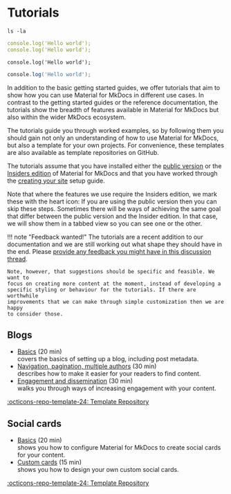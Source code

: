 # Tutorials


```
ls -la
```

```yaml
console.log('Hello world');
console.log('Hello world');
```

```zetasql
console.log('Hello world');
```

```Powershell
console.log('Hello world');
```

In addition to the basic getting started guides, we offer tutorials that aim to
show how you can use Material for MkDocs in different use cases. In contrast to
the getting started guides or the reference documentation, the tutorials show
the breadth of features available in Material for MkDocs but also within
the wider MkDocs ecosystem.

The tutorials guide you through worked examples, so by following them you should
gain not only an understanding of how to use Material for MkDocs, but also
a template for your own projects. For convenience, these templates are also
available as template repositories on GitHub.

The tutorials assume that you have installed either the [public version] or the
[Insiders edition] of Material for MkDocs and that you have worked through the
[creating your site] setup guide.

Note that where the features we use require the Insiders edition, we mark these
with the heart icon: <!-- md:sponsors --> If you are using the public version
then you can skip these steps. Sometimes there will be ways of achieving the
same goal that differ between the public version and the Insider edition. In
that case, we will show them in a tabbed view so you can see one or the other.

[public version]: ../getting-started.md
[Insiders edition]: ../insiders/getting-started.md
[creating your site]: ../creating-your-site.md

!!! note "Feedback wanted!"
    The tutorials are a recent addition to our documentation and we are still
    working out what shape they should have in the end. Please [provide any
    feedback you might have in this discussion thread].

    Note, however, that suggestions should be specific and feasible. We want to
    focus on creating more content at the moment, instead of developing a
    specific styling or behaviour for the tutorials. If there are worthwhile
    improvements that we can make through simple customization then we are happy
    to consider those.

[provide any feedback you might have in this discussion thread]: https://github.com/squidfunk/mkdocs-material/discussions/7220

## Blogs
* [Basics](blogs/basic.md) (20 min) <br/>
  covers the basics of setting up a blog, including post metadata.
* [Navigation, pagination, multiple authors](blogs/navigation.md) (30 min)<br/>
  describes how to make it easier for your readers to find content.
* [Engagement and dissemination](blogs/engage.md) (30 min)<br/>
  walks you through ways of increasing engagement with your content.

[:octicons-repo-template-24: Template Repository](https://github.com/mkdocs-material/create-blog)

## Social cards
* [Basics](social/basic.md) (20 min) <br/>
  shows you how to configure Material for MkDocs to create social cards for
  your content.
* [Custom cards](social/custom.md) (15 min)<br/>
  shows you how to design your own custom social cards.

[:octicons-repo-template-24: Template Repository](https://github.com/mkdocs-material/create-social-cards)

